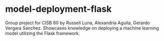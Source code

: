 # model-deployment-flask
Group project for CISB 60 by Russell Luna, Alexandria Aguila, Gerardo Vergara Sanchez. Showcases knowledge on deploying a machine learning model utilizing the Flask framework.

